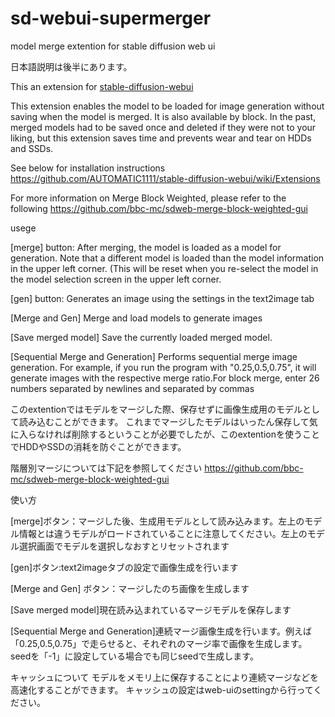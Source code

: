 # sd-webui-supermerger
model merge extention for stable diffusion web ui

日本語説明は後半にあります。

This an extension for [stable-diffusion-webui](https://github.com/AUTOMATIC1111/stable-diffusion-webui)

This extension enables the model to be loaded for image generation without saving when the model is merged.
It is also available by block. In the past, merged models had to be saved once and deleted if they were not to your liking, but this extension saves time and prevents wear and tear on HDDs and SSDs.

See below for installation instructions
https://github.com/AUTOMATIC1111/stable-diffusion-webui/wiki/Extensions

For more information on Merge Block Weighted, please refer to the following
https://github.com/bbc-mc/sdweb-merge-block-weighted-gui

usege

[merge] button: After merging, the model is loaded as a model for generation. Note that a different model is loaded than the model information in the upper left corner. (This will be reset when you re-select the model in the model selection screen in the upper left corner.

[gen] button: Generates an image using the settings in the text2image tab

[Merge and Gen] Merge and load models to generate images

[Save merged model] Save the currently loaded merged model.

[Sequential Merge and Generation] Performs sequential merge image generation. For example, if you run the program with "0.25,0.5,0.75", it will generate images with the respective merge ratio.For block merge, enter 26 numbers separated by newlines and separated by commas

このextentionではモデルをマージした際、保存せずに画像生成用のモデルとして読み込むことができます。
これまでマージしたモデルはいったん保存して気に入らなければ削除するということが必要でしたが、このextentionを使うことでHDDやSSDの消耗を防ぐことができます。

階層別マージについては下記を参照してください
https://github.com/bbc-mc/sdweb-merge-block-weighted-gui

使い方

[merge]ボタン：マージした後、生成用モデルとして読み込みます。左上のモデル情報とは違うモデルがロードされていることに注意してください。左上のモデル選択画面でモデルを選択しなおすとリセットされます

[gen]ボタン:text2imageタブの設定で画像生成を行います

[Merge and Gen] ボタン：マージしたのち画像を生成します

[Save merged model]現在読み込まれているマージモデルを保存します

[Sequential Merge and Generation]連続マージ画像生成を行います。例えば「0.25,0.5,0.75」で走らせると、それぞれのマージ率で画像を生成します。seedを「-1」に設定している場合でも同じseedで生成します。

キャッシュについて
モデルをメモリ上に保存することにより連続マージなどを高速化することができます。
キャッシュの設定はweb-uiのsettingから行ってください。

